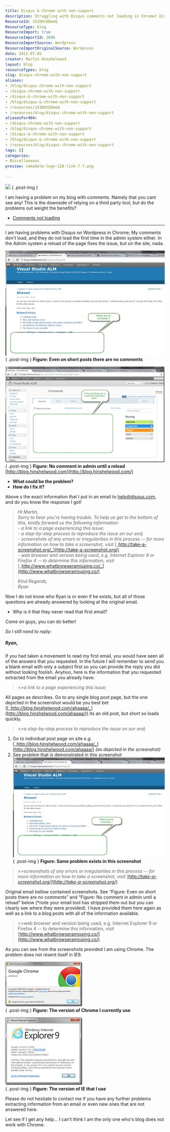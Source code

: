 ```yaml
---
title: Disqus & Chrome with non-support
description: Struggling with Disqus comments not loading in Chrome? Discover troubleshooting tips and share your experiences in this engaging blog post by Martin Hinshelwood.
ResourceId: 1XIDHtEDmeQ
ResourceType: blog
ResourceImport: true
ResourceImportId: 3686
ResourceImportSource: Wordpress
ResourceImportOriginalSource: Wordpress
date: 2011-07-05
creator: Martin Hinshelwood
layout: blog
resourceTypes: blog
slug: disqus-chrome-with-non-support
aliases:
- /blog/disqus-chrome-with-non-support
- /disqus-chrome-with-non-support
- /disqus-&-chrome-with-non-support
- /blog/disqus-&-chrome-with-non-support
- /resources/1XIDHtEDmeQ
- /resources/blog/disqus-chrome-with-non-support
aliasesFor404:
- /disqus-chrome-with-non-support
- /blog/disqus-chrome-with-non-support
- /disqus-&-chrome-with-non-support
- /blog/disqus-&-chrome-with-non-support
- /resources/blog/disqus-chrome-with-non-support
tags: []
categories:
- Miscellaneous
preview: nakedalm-logo-128-link-7-7.png

---
```

![](images/disqus-logo-3-3.png)
{ .post-img }

I am having a problem on my blog with comments. Namely that you cant see any! This is the downside of relying on a third party tool, but do the problems out weight the benefits?

- [Comments not loading](http://getsatisfaction.com/disqus/topics/comments_not_loading_on_wordpress)

---

I am having problems with Disqus on Wordpress in Chrome; My comments don't load, and they do not load the first time in the admin system either. In the Admin system a reload of the page fixes the issue, but on the site, nada.

[![image](images/image_thumb-4-4.png "image")](http://blog.hinshelwood.com/files/2011/07/image.png)  
{ .post-img }
**Figure: Even on short posts there are no comments**

[![image](images/image_thumb1-5-5.png "image")](http://blog.hinshelwood.com/files/2011/07/image1.png)  
{ .post-img }
**Figure: No comment in admin until a reload**  
[http://blog.hinshelwood.com](http://blog.hinshelwood.com/)

- **What could be the problem?**
- **How do I fix it?**

**_<RANT>_**

Above s the exact information that I put in an email to help@disqus.com,  and do you know the response I got!

> _Hi Martin,  
> Sorry to hear you're having trouble. To help us get to the bottom of this, kindly forward us the following information:  
> \- a link to a page experiencing this issue;  
> \- a step-by-step process to reproduce the issue on our end;  
> \- screenshots of any errors or irregularities in this process -- for more information on how to take a screenshot, visit_ [_http://take-a-screenshot.org/_](http://take-a-screenshot.org/)  
> _\- web browser and version being used, e.g. Internet Explorer 9 or Firefox 4 -- to determine this information, visit_ [_http://www.whatbrowseramiusing.co/_](http://www.whatbrowseramiusing.co/)
>
> _Kind Regards,  
> Ryan_

Now I do not know who Ryan is or even if he exists, but all of those questions are already answered by looking at the original email.

- Why is it that they never read that first email?

Come on guys, you can do better!

**_<RANT>_**

_So I still need to reply:_

_**<RESPONCE>**_

##### Ryan,

If you had taken a movement to read my first email, you would have seen all of the answers that you requested. In the future I will remember to send you a blank email with only a subject first so you can provide the reply you did without looking foolish. Anyhoo, here is the information that you requested extracted from the email you already have:

> _\>>a link to a page experiencing this issue;_

All pages as describes. Go to any single blog post page, but the one depicted in the screenshot would be you best bet ([_http://blog.hinshelwood.com/ahaaaa/_](http://blog.hinshelwood.com/ahaaaa/)) its an old post, but short so loads quickly.

> _\>>a step-by-step process to reproduce the issue on our end;_

1.  Go to individual post page on site
    _e.g._ [_http://blog.hinshelwood.com/ahaaaa/_](http://blog.hinshelwood.com/ahaaaa/) _(as depicted in the screenshot)_
2.  See problem that is demonstrated in this screenshot
    [![image](images/image_thumb2-6-6.png "image")](http://blog.hinshelwood.com/files/2011/07/image2.png)
    { .post-img }
    **Figure: Same problem exists in this screenshot**

> _\>>screenshots of any errors or irregularities in this process -- for more information on how to take a screenshot, visit [http://take-a-screenshot.org/](http://take-a-screenshot.org/)_

Original email bellow contained screenshots. See “Figure: Even on short posts there are no comments” and “Figure: No comment in admin until a reload” below (\*note your email tool has stripped them out but you can clearly see where they were provided). I have provided them here again as well as a link to a blog posts with all of the information available.

> \>>web browser and version being used, e.g. Internet Explorer 9 or Firefox 4 -- to determine this information, visit [http://www.whatbrowseramiusing.co/](http://www.whatbrowseramiusing.co/)

As you can see from the screenshots provided I am using Chrome. The problem does not resent itself in IE9.

[![clip_image001](images/clip_image001_thumb-1-1.png "clip_image001")](http://blog.hinshelwood.com/files/2011/07/clip_image001.png)  
{ .post-img }
**Figure: The version of Chrome I currently use**

[![clip_image002](images/clip_image002_thumb-2-2.png "clip_image002")](http://blog.hinshelwood.com/files/2011/07/clip_image002.png)  
{ .post-img }
**Figure: The version of IE that I use**

Please do not hesitate to contact me if you have any further problems extracting information from an email or even new ones that are not answered here.

**<RESPONCE>**

Let see if I get any help… I can’t think I am the only one who's blog does not work with Chrome.
